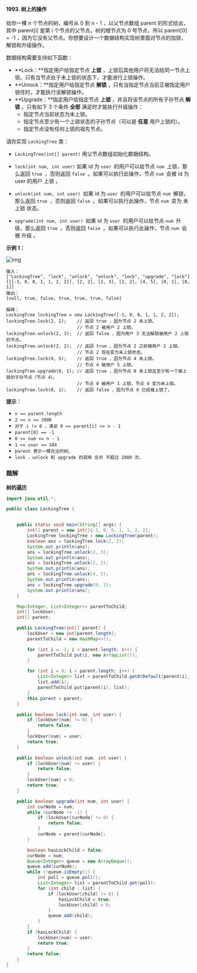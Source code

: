 #### 1993. 树上的操作

给你一棵 n 个节点的树，编号从 0 到 n - 1 ，以父节点数组 parent 的形式给出，其中 parent[i] 是第 i 个节点的父节点。树的根节点为 0 号节点，所以 parent[0] = -1 ，因为它没有父节点。你想要设计一个数据结构实现树里面对节点的加锁，解锁和升级操作。

数据结构需要支持如下函数：

* **Lock：**指定用户给指定节点 **上锁** ，上锁后其他用户将无法给同一节点上锁。只有当节点处于未上锁的状态下，才能进行上锁操作。
* **Unlock：**指定用户给指定节点 **解锁** ，只有当指定节点当前正被指定用户锁住时，才能执行该解锁操作。
* **Upgrade：**指定用户给指定节点 **上锁** ，并且将该节点的所有子孙节点 **解锁** 。只有如下 3 个条件 **全部** 满足时才能执行升级操作：
  * 指定节点当前状态为未上锁。
  * 指定节点至少有一个上锁状态的子孙节点（可以是 **任意** 用户上锁的）。
  * 指定节点没有任何上锁的祖先节点。

请你实现 `LockingTree` 类：

* `LockingTree(int[] parent)` 用父节点数组初始化数据结构。

* `lock(int num, int user)` 如果 id 为 `user `的用户可以给节点 `num `上锁，那么返回 `true `，否则返回 `false `。如果可以执行此操作，节点 `num `会被 id 为 user 的用户 上锁 。

* `unlock(int num, int user) `如果 id 为 `user `的用户可以给节点 `num `解锁，那么返回 `true `，否则返回 `false `。如果可以执行此操作，节点 `num `变为 未上锁 状态。

* `upgrade(int num, int user) `如果 id 为 `user `的用户可以给节点 `num `升级，那么返回 `true `，否则返回 `false `。如果可以执行此操作，节点 `num `会被 升级 。

  

**示例 1：**

![img](http://gitlab.wsh-study.com/xp-study/LeeteCode/-/blob/master/数据结构/基础数据结构/树/images/树上的操作/1.jpg)

```shell
输入：
["LockingTree", "lock", "unlock", "unlock", "lock", "upgrade", "lock"]
[[[-1, 0, 0, 1, 1, 2, 2]], [2, 2], [2, 3], [2, 2], [4, 5], [0, 1], [0, 1]]
输出：
[null, true, false, true, true, true, false]

解释：
LockingTree lockingTree = new LockingTree([-1, 0, 0, 1, 1, 2, 2]);
lockingTree.lock(2, 2);    // 返回 true ，因为节点 2 未上锁。
                           // 节点 2 被用户 2 上锁。
lockingTree.unlock(2, 3);  // 返回 false ，因为用户 3 无法解锁被用户 2 上锁的节点。
lockingTree.unlock(2, 2);  // 返回 true ，因为节点 2 之前被用户 2 上锁。
                           // 节点 2 现在变为未上锁状态。
lockingTree.lock(4, 5);    // 返回 true ，因为节点 4 未上锁。
                           // 节点 4 被用户 5 上锁。
lockingTree.upgrade(0, 1); // 返回 true ，因为节点 0 未上锁且至少有一个被上锁的子孙节点（节点 4）。
                           // 节点 0 被用户 1 上锁，节点 4 变为未上锁。
lockingTree.lock(0, 1);    // 返回 false ，因为节点 0 已经被上锁了。
```

**提示：**

* `n == parent.length`
* `2 <= n <= 2000`
* `对于 i != 0 ，满足 0 <= parent[i] <= n - 1`
* `parent[0] == -1`
* `0 <= num <= n - 1`
* `1 <= user <= 104`
* `parent 表示一棵合法的树。`
* `lock ，unlock 和 upgrade 的调用 总共 不超过 2000 次。`

### 题解

**树的遍历**

```java
import java.util.*;

public class LockingTree {


    public static void main(String[] args) {
        int[] parent = new int[]{-1, 0, 0, 1, 1, 2, 2};
        LockingTree lockingTree = new LockingTree(parent);
        boolean ans = lockingTree.lock(2, 2);
        System.out.println(ans);
        ans = lockingTree.unlock(2, 3);
        System.out.println(ans);
        ans = lockingTree.unlock(2, 2);
        System.out.println(ans);
        ans = lockingTree.unlock(4, 5);
        System.out.println(ans);
        ans = lockingTree.upgrade(0, 1);
        System.out.println(ans);
    }

    Map<Integer, List<Integer>> parentToChild;
    int[] lockUser;
    int[] parent;

    public LockingTree(int[] parent) {
        lockUser = new int[parent.length];
        parentToChild = new HashMap<>();

        for (int i = -1; i < parent.length; i++) {
            parentToChild.put(i, new ArrayList());
        }

        for (int i = 0; i < parent.length; i++) {
            List<Integer> list = parentToChild.getOrDefault(parent[i], new ArrayList());
            list.add(i);
            parentToChild.put(parent[i], list);
        }
        this.parent = parent;
    }

    public boolean lock(int num, int user) {
        if (lockUser[num] != 0) {
            return false;
        }
        lockUser[num] = user;
        return true;
    }

    public boolean unlock(int num, int user) {
        if (lockUser[num] != user) {
            return false;
        }
        lockUser[num] = 0;
        return true;
    }

    public boolean upgrade(int num, int user) {
        int curNode = num;
        while (curNode != -1) {
            if (lockUser[curNode] != 0) {
                return false;
            }
            curNode = parent[curNode];
        }

        boolean hasLockChild = false;
        curNode = num;
        Queue<Integer> queue = new ArrayDeque();
        queue.add(curNode);
        while (!queue.isEmpty()) {
            int poll = queue.poll();
            List<Integer> list = parentToChild.get(poll);
            for (int child : list) {
                if (lockUser[child] != 0) {
                    hasLockChild = true;
                    lockUser[child] = 0;
                }
                queue.add(child);
            }
        }
        if (hasLockChild) {
            lockUser[num] = user;
            return true;
        }
        return false;
    }
}

```

